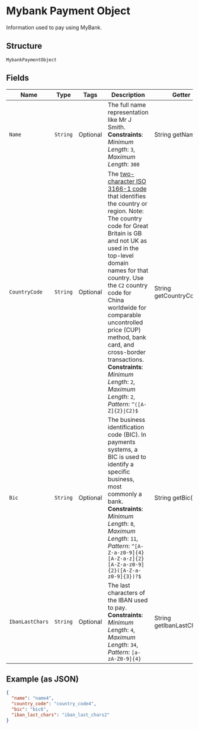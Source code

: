 
# Mybank Payment Object

Information used to pay using MyBank.

## Structure

`MybankPaymentObject`

## Fields

| Name | Type | Tags | Description | Getter | Setter |
|  --- | --- | --- | --- | --- | --- |
| `Name` | `String` | Optional | The full name representation like Mr J Smith.<br>**Constraints**: *Minimum Length*: `3`, *Maximum Length*: `300` | String getName() | setName(String name) |
| `CountryCode` | `String` | Optional | The [two-character ISO 3166-1 code](/api/rest/reference/country-codes/) that identifies the country or region. Note: The country code for Great Britain is GB and not UK as used in the top-level domain names for that country. Use the `C2` country code for China worldwide for comparable uncontrolled price (CUP) method, bank card, and cross-border transactions.<br>**Constraints**: *Minimum Length*: `2`, *Maximum Length*: `2`, *Pattern*: `^([A-Z]{2}\|C2)$` | String getCountryCode() | setCountryCode(String countryCode) |
| `Bic` | `String` | Optional | The business identification code (BIC). In payments systems, a BIC is used to identify a specific business, most commonly a bank.<br>**Constraints**: *Minimum Length*: `8`, *Maximum Length*: `11`, *Pattern*: `^[A-Z-a-z0-9]{4}[A-Z-a-z]{2}[A-Z-a-z0-9]{2}([A-Z-a-z0-9]{3})?$` | String getBic() | setBic(String bic) |
| `IbanLastChars` | `String` | Optional | The last characters of the IBAN used to pay.<br>**Constraints**: *Minimum Length*: `4`, *Maximum Length*: `34`, *Pattern*: `[a-zA-Z0-9]{4}` | String getIbanLastChars() | setIbanLastChars(String ibanLastChars) |

## Example (as JSON)

```json
{
  "name": "name4",
  "country_code": "country_code4",
  "bic": "bic6",
  "iban_last_chars": "iban_last_chars2"
}
```

